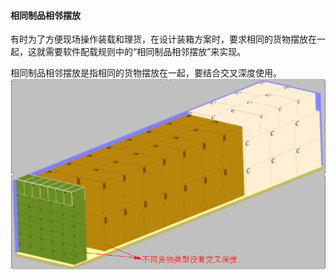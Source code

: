 #### **相同制品相邻摆放**

有时为了方便现场操作装载和理货，在设计装箱方案时，要求相同的货物摆放在一起，这就需要软件配载规则中的“相同制品相邻摆放”来实现。

相同制品相邻摆放是指相同的货物摆放在一起，要结合交叉深度使用。![](/assets/图片10a.png)

